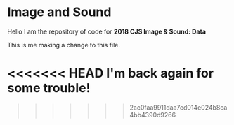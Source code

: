 # Image and Sound

Hello I am the repository of code for **2018 CJS Image & Sound: Data**

This is me making a change to this file.

<<<<<<< HEAD
I'm back again for some trouble!
=======
>>>>>>> 2ac0faa9911daa7cd014e024b8ca4bb4390d9266
